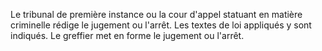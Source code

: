 Le tribunal de première instance ou la cour d'appel statuant en matière criminelle rédige le jugement ou l'arrêt. Les textes de loi appliqués y sont indiqués. Le greffier met en forme le jugement ou l'arrêt.